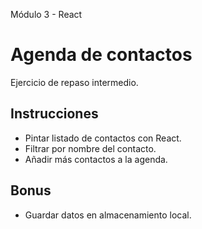 Módulo 3 - React

# Agenda de contactos

Ejercicio de repaso intermedio.

## Instrucciones

- Pintar listado de contactos con React.
- Filtrar por nombre del contacto.
- Añadir más contactos a la agenda.

## Bonus

- Guardar datos en almacenamiento local.
